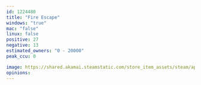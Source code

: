 ```yaml
---
id: 1224480
title: "Fire Escape"
windows: "true"
mac: "false"
linux: false
positive: 27
negative: 13
estimated_owners: "0 - 20000"
peak_ccu: 0

image: https://shared.akamai.steamstatic.com/store_item_assets/steam/apps/1224480/header.jpg?t=1598046338
opinions:
---
```

